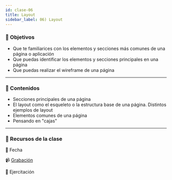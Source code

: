 ```yaml
---
id: clase-06
title: Layout
sidebar_label: 06) Layout
---
```


### 🏁 Objetivos

- Que te familiarices con los elementos y secciones más comunes de una página o aplicación
- Que puedas identificar los elementos y secciones principales en una página
- Que puedas realizar el wireframe de una página

---

### 📝 Contenidos

- Secciones principales de una página
- El layout como el esqueleto o la estructura base de una página. Distintos ejemplos de layout
- Elementos comunes de una página
- Pensando en "cajas"

---

### 🚀 Recursos de la clase

📆 Fecha

📹 [Grabación](https://us02web.zoom.us/rec/share/Z-j0Un92M8KuVki7s1aMa8DK-MKnskRtehNqVmLihgK-9oMO5o1550lkjF8S1kZl.3mD_wtQK1mhPbWXR)

💪 Ejercitación
